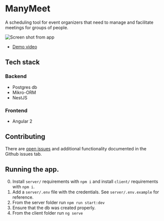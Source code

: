 # ManyMeet

A scheduling tool for event organizers that need to manage and facilitate meetings for groups of people.

![Screen shot from app](https://github.com/Roznoshchik/ManyMeet/blob/main/client/app_demo.png)

- [Demo video](https://www.youtube.com/watch?v=FFEztDTd5Ls)


## Tech stack
### Backend
 - Postgres db
 - Mikro-ORM
 - NestJS

 ### Frontend
 - Angular 2

## Contributing
There are [open issues](https://github.com/Roznoshchik/ManyMeet/issues) and additional functionality documented in the Github issues tab. 

## Running the app. 
0. Install `server/` requirements with  `npm i` and install `client/` requirements with `npm i`.
1. Add a `server/.env` file with the credentials. See `server/.env.example` for reference.
2. From the server folder run `npm run start:dev`
3. Ensure that the db was created properly. 
4. From the client folder run `ng serve`

